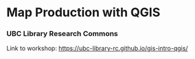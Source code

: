 
# Map Production with QGIS
### UBC Library Research Commons
Link to workshop: https://ubc-library-rc.github.io/gis-intro-qgis/